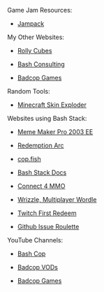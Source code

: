 Game Jam Resources:

  - [Jampack](https://badcop.games/jampack/)

My Other Websites:

  - [Rolly Cubes](https://rollycubes.com)

  - [Bash Consulting](https://bash.consulting)

  - [Badcop Games](https://badcop.games)

Random Tools:

  - [Minecraft Skin Exploder](https://cgs.dev/minecraft_skin_exploder.html)

Websites using Bash Stack:

  - [Meme Maker Pro 2003 EE](https://mememakerpro2003-enterpriseedition.bashsta.cc/)

  - [Redemption Arc](https://arc.bashsta.cc/)

  - [cop.fish](https://cop.fish)

  - [Bash Stack Docs](https://bashsta.cc/)

  - [Connect 4 MMO](https://connect4.bashsta.cc/)

  - [Wrizzle, Multiplayer Wordle](https://wrizzle.bashsta.cc/)

  - [Twitch First Redeem](https://first.bashsta.cc/)

  - [Github Issue Roulette](https://github2.com/)

YouTube Channels:

  - [Bash Cop](https://www.youtube.com/@bashcop)

  - [Badcop VODs](https://www.youtube.com/@badcopVODs)

  - [Badcop Games](https://www.youtube.com/@badcopgames)


